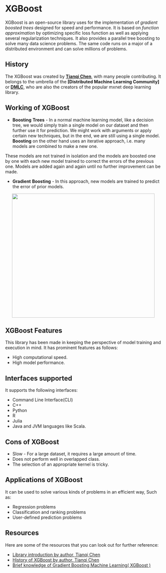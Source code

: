 # XGBoost

XGBoost is an open-source library uses for the implementation of *gradient boosted trees* designed for speed and performance. It is based on *function approximation* by optimizing specific loss function as well as applying several regularization techniques. It also provides a parallel tree boosting to solve many data science problems. The same code runs on a major of a distributed environment and can solve millions of problems.

## History

The XGBoost was created by  **[Tianqi Chen](https://tqchen.com/)**, with many people contributing. It belongs to the umbrella of the **[Distributed Machine Learning Community]** or **[DMLC](https://dmlc.github.io/)**, who are also the creators of the popular mxnet deep learning library.

## Working of XGBoost

- **Boosting** **Trees** - In a normal machine learning model, like a decision tree, we would simply train a single model on our dataset and then further use it for prediction. We might work with arguments or apply certain new techniques, but in the end, we are still using a single model.
**Boosting** on the other hand uses an iterative approach, i.e. many models are combined to make a new one.

These models are not trained in isolation and the models are boosted one by one with each new model trained to correct the errors of the previous one. Models are added again and again until no further improvement can be made.

- **Gradient** **Boosting** - In this approach, new models are trained to predict the error of prior models.

<p align="center">
  <img width="460" height="400" src="https://1.bp.blogspot.com/-Ot1OxI24P0w/XPOAzrB_VnI/AAAAAAAAcj4/quBQ9FgK30gp2r-a7VrQMR1V5M8LPk7GACLcBGAs/s1600/xgboost.png">
</p>

## XGBoost Features

This library has been made in keeping the perspective of model training and execution in mind. It has prominent features as follows:

- High computational speed.
- High model performance.

## Interfaces supported

It supports the following interfaces:

- Command Line Interface(CLI)
- C++
- Python
- R
- Julia
- Java and JVM languages like Scala.

## Cons of XGBoost

- Slow - For a large dataset, it requires a large amount of time.
- Does not perform well in overlapped class.
- The selection of an appropriate kernel is tricky.

## Applications of XGBoost

It can be used to solve various kinds of problems in an efficient way, Such as:

- Regression problems 
- Classification and ranking problems
- User-defined prediction problems

## Resources

Here are some of the resources that you can look out for further reference:

- [Library introduction by author, Tianqi Chen](https://www.youtube.com/watch?v=ufHo8vbk6g4)
- [History of XGBoost by author, Tianqi Chen](https://sites.google.com/site/nttrungmtwiki/home/it/data-science---python/xgboost/story-and-lessons-behind-the-evolution-of-xgboost)
- [Brief knowledge of Gradient Boosting Machine Learning( XGBoost ) ](https://www.youtube.com/watch?v=wPqtzj5VZus)
